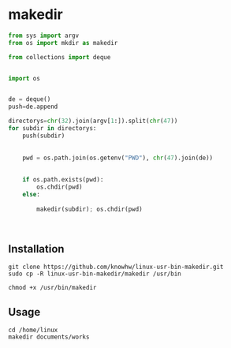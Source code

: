 
# makedir
~~~python
from sys import argv
from os import mkdir as makedir

from collections import deque 


import os


de = deque() 
push=de.append

directorys=chr(32).join(argv[1:]).split(chr(47))
for subdir in directorys:
	push(subdir)
	
	
	pwd = os.path.join(os.getenv("PWD"), chr(47).join(de))
	
	
	if os.path.exists(pwd):
		os.chdir(pwd)
	else:
	
		makedir(subdir); os.chdir(pwd)
~~~
		
	
	
	
<br/>

## Installation
~~~
git clone https://github.com/knowhw/linux-usr-bin-makedir.git
sudo cp -R linux-usr-bin-makedir/makedir /usr/bin

chmod +x /usr/bin/makedir
~~~

## Usage
~~~
cd /home/linux
makedir documents/works
~~~


	
	

	
	
	

	
	








